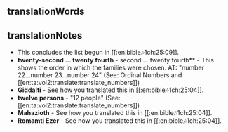 ## translationWords


## translationNotes

* This concludes the list begun in [[:en:bible:notes:1ch:25:09]].
* **twenty-second ... twenty fourth** - second ... twenty fourth** - This shows the order in which the families were chosen.  AT: "number 22...number 23...number 24" (See: Ordinal Numbers and [[en:ta:vol2:translate:translate_numbers]])
* **Giddalti** - See how you translated this in [[:en:bible:notes:1ch:25:04]].
* **twelve persons** - "12 people" (See: [[en:ta:vol2:translate:translate_numbers]])
* **Mahazioth** - See how you translated this in [[:en:bible:notes:1ch:25:04]].
* **Romamti Ezer** - See how you translated this in [[:en:bible:notes:1ch:25:04]].
